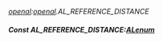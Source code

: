 _[openal](../../modules/openal/openal-module.md):[openal](../../modules/openal/openal-module.md).AL\_REFERENCE\_DISTANCE_
##### Const AL\_REFERENCE\_DISTANCE:[ALenum](../../modules/openal/openal-alenum.md)
